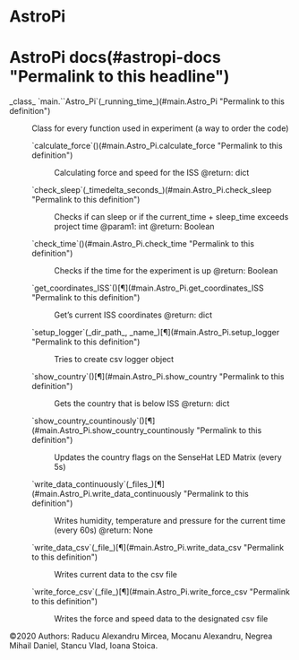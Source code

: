 # AstroPi
<div class="document">

<div class="documentwrapper">

<div class="bodywrapper">

<div class="body" role="main">

<div class="section" id="astropi-docs">

# AstroPi docs(#astropi-docs "Permalink to this headline")

<span class="target" id="module-main"></span>

<dl class="class">

<dt id="main.Astro_Pi">_class_ `main.``Astro_Pi`<span class="sig-paren">(</span>_running_time_<span class="sig-paren">)</span>(#main.Astro_Pi "Permalink to this definition")</dt>

<dd>

Class for every function used in experiment (a way to order the code)

<dl class="method">

<dt id="main.Astro_Pi.calculate_force">`calculate_force`<span class="sig-paren">(</span><span class="sig-paren">)</span>(#main.Astro_Pi.calculate_force "Permalink to this definition")</dt>

<dd>

Calculating force and speed for the ISS @return: dict

</dd>

</dl>

<dl class="method">

<dt id="main.Astro_Pi.check_sleep">`check_sleep`<span class="sig-paren">(</span>_timedelta_seconds_<span class="sig-paren">)</span>(#main.Astro_Pi.check_sleep "Permalink to this definition")</dt>

<dd>

Checks if can sleep or if the current_time + sleep_time exceeds project time @param1: int @return: Boolean

</dd>

</dl>

<dl class="method">

<dt id="main.Astro_Pi.check_time">`check_time`<span class="sig-paren">(</span><span class="sig-paren">)</span>(#main.Astro_Pi.check_time "Permalink to this definition")</dt>

<dd>

Checks if the time for the experiment is up @return: Boolean

</dd>

</dl>

<dl class="method">

<dt id="main.Astro_Pi.get_coordinates_ISS">`get_coordinates_ISS`<span class="sig-paren">(</span><span class="sig-paren">)</span>[¶](#main.Astro_Pi.get_coordinates_ISS "Permalink to this definition")</dt>

<dd>

Get’s current ISS coordinates @return: dict

</dd>

</dl>

<dl class="method">

<dt id="main.Astro_Pi.setup_logger">`setup_logger`<span class="sig-paren">(</span>_dir_path_, _name_<span class="sig-paren">)</span>[¶](#main.Astro_Pi.setup_logger "Permalink to this definition")</dt>

<dd>

Tries to create csv logger object

</dd>

</dl>

<dl class="method">

<dt id="main.Astro_Pi.show_country">`show_country`<span class="sig-paren">(</span><span class="sig-paren">)</span>[¶](#main.Astro_Pi.show_country "Permalink to this definition")</dt>

<dd>

Gets the country that is below ISS @return: dict

</dd>

</dl>

<dl class="method">

<dt id="main.Astro_Pi.show_country_countinously">`show_country_countinously`<span class="sig-paren">(</span><span class="sig-paren">)</span>[¶](#main.Astro_Pi.show_country_countinously "Permalink to this definition")</dt>

<dd>

Updates the country flags on the SenseHat LED Matrix (every 5s)

</dd>

</dl>

<dl class="method">

<dt id="main.Astro_Pi.write_data_continuously">`write_data_continuously`<span class="sig-paren">(</span>_files_<span class="sig-paren">)</span>[¶](#main.Astro_Pi.write_data_continuously "Permalink to this definition")</dt>

<dd>

Writes humidity, temperature and pressure for the current time (every 60s) @return: None

</dd>

</dl>

<dl class="method">

<dt id="main.Astro_Pi.write_data_csv">`write_data_csv`<span class="sig-paren">(</span>_file_<span class="sig-paren">)</span>[¶](#main.Astro_Pi.write_data_csv "Permalink to this definition")</dt>

<dd>

Writes current data to the csv file

</dd>

</dl>

<dl class="method">

<dt id="main.Astro_Pi.write_force_csv">`write_force_csv`<span class="sig-paren">(</span>_file_<span class="sig-paren">)</span>[¶](#main.Astro_Pi.write_force_csv "Permalink to this definition")</dt>

<dd>

Writes the force and speed data to the designated csv file

</dd>

</dl>

</dd>

</dl>

</div>

</div>

</div>

</div>
<div class="footer">©2020 Authors: Raducu Alexandru Mircea, Mocanu Alexandru, Negrea Mihail Daniel, Stancu Vlad, Ioana Stoica.</div>
